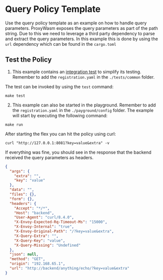# Query Policy Template
Use the query policy template as an example on how to handle query parameters. ProxyWasm exposes the query parameters
as part of the path string. Due to this we need to leverage a third party dependency to parse and extract the query parameters.
In this example this is done by using the `url` dependency which can be found in the `cargo.toml`

## Test the Policy

1. This example contains an [integration test](./tests/requests.rs) to simplify its testing. Remember to add the `registration.yaml` in the `./tests/common` folder.

The test can be invoked by using the `test` command:

``` shell
make test
```

2. This example can also be started in the playground. Remember to add the `registration.yaml` in the `./payground/config` folder. The example will start by executing the following command:
``` shell
make run
```
After starting the flex you can hit the policy using curl:
```shell
curl "http://127.0.0.1:8081?key=value&extra" -v
```
If everything was fine, you should see in the response that the backend received the query parameters as headers.
```json
{
  "args": {
    "extra": "", 
    "key": "value"
  }, 
  "data": "", 
  "files": {}, 
  "form": {}, 
  "headers": {
    "Accept": "*/*", 
    "Host": "backend", 
    "User-Agent": "curl/8.4.0", 
    "X-Envoy-Expected-Rq-Timeout-Ms": "15000", 
    "X-Envoy-Internal": "true", 
    "X-Envoy-Original-Path": "/?key=value&extra", 
    "X-Query-Extra": "", 
    "X-Query-Key": "value", 
    "X-Query-Missing": "Undefined"
  }, 
  "json": null, 
  "method": "GET", 
  "origin": "192.168.65.1", 
  "url": "http://backend/anything/echo/?key=value&extra"
}

```
